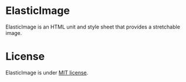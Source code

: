# ElasticImage
ElasticImage is an HTML unit and style sheet that provides a stretchable image.
# License
ElasticImage is under [MIT license](https://en.wikipedia.org/wiki/MIT_License).
